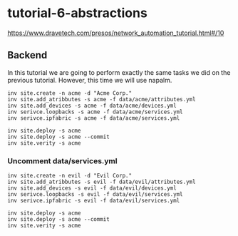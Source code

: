 # tutorial-6-abstractions

https://www.dravetech.com/presos/network_automation_tutorial.html#/10

## Backend

In this tutorial we are going to perform exactly the same tasks we did on the previous tutorial. However, this time we will use napalm.


    inv site.create -n acme -d "Acme Corp."
    inv site.add_atribbutes -s acme -f data/acme/attributes.yml
    inv site.add_devices -s acme -f data/acme/devices.yml
    inv serivce.loopbacks -s acme -f data/acme/services.yml
    inv serivce.ipfabric -s acme -f data/acme/services.yml
      
    inv site.deploy -s acme
    inv site.deploy -s acme --commit
    inv site.verity -s acme

### Uncomment data/services.yml

    inv site.create -n evil -d "Evil Corp."
    inv site.add_atribbutes -s evil -f data/evil/attributes.yml
    inv site.add_devices -s evil -f data/evil/devices.yml
    inv serivce.loopbacks -s evil -f data/evil/services.yml
    inv serivce.ipfabric -s evil -f data/evil/services.yml
     
    inv site.deploy -s acme
    inv site.deploy -s acme --commit
    inv site.verity -s acme
